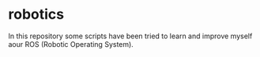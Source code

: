# robotics
In this repository some scripts have been tried to learn and improve myself aour ROS (Robotic Operating System).
